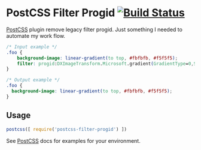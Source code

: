 # PostCSS Filter Progid [![Build Status][ci-img]][ci]

[PostCSS] plugin remove legacy filter progid.  Just something I needed to
automate my work flow.

[PostCSS]: https://github.com/postcss/postcss
[ci-img]:  https://travis-ci.org/DavidEngland/postcss-filter-progid.svg
[ci]:      https://travis-ci.org/DavidEngland/postcss-filter-progid

```css
/* Input example */
.foo {
    background-image: linear-gradient(to top, #fbfbfb, #f5f5f5);
    filter: progid:DXImageTransform.Microsoft.gradient(GradientType=0,StartColorStr='#fbfbfb', EndColorStr='#f5f5f5');
}
```

```css
/* Output example */
.foo {
  background-image: linear-gradient(to top, #fbfbfb, #f5f5f5);
}
```

## Usage

```js
postcss([ require('postcss-filter-progid') ])
```

See [PostCSS] docs for examples for your environment.

